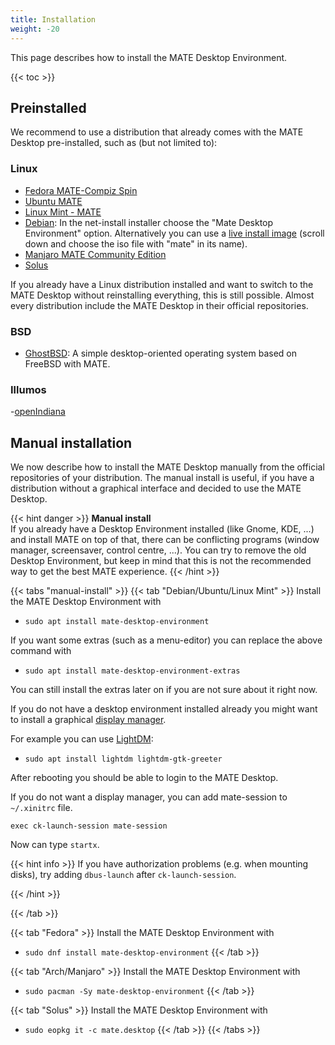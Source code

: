 ```yaml
---
title: Installation
weight: -20
---
```


This page describes how to install the MATE Desktop Environment.

{{< toc >}}

## Preinstalled

We recommend to use a distribution that already comes with the MATE Desktop pre-installed, such as (but not limited to):

### Linux

- [Fedora MATE-Compiz Spin](https://spins.fedoraproject.org/mate-compiz/)
- [Ubuntu MATE](https://ubuntu-mate.org/)
- [Linux Mint - MATE](https://linuxmint.com/edition.php?id=285)
- [Debian](https://www.debian.org/): In the net-install installer choose the "Mate Desktop Environment" option. Alternatively you can use a [live install image](https://cdimage.debian.org/debian-cd/current-live/amd64/iso-hybrid/) (scroll down and choose the iso file with "mate" in its name).
- [Manjaro MATE Community Edition](https://manjaro.org/download/#mate)
- [Solus](https://getsol.us/download/)

If you already have a Linux distribution installed and want to switch to the MATE Desktop without reinstalling everything, this is still possible. Almost every distribution include the MATE Desktop in their official repositories.

### BSD

- [GhostBSD](https://www.ghostbsd.org/download): A simple desktop-oriented operating system based on FreeBSD with MATE.

### Illumos

-[openIndiana](https://www.openindiana.org/download/)

## Manual installation

We now describe how to install the MATE Desktop manually from the official repositories of your distribution. The manual install is useful, if you have a distribution without a graphical interface and decided to use the MATE Desktop.

{{< hint danger >}}
**Manual install**\
If you already have a Desktop Environment installed (like Gnome, KDE, ...) and install MATE on top of that, there can be conflicting programs (window manager, screensaver, control centre, ...). You can try to remove the old Desktop Environment, but keep in mind that this is not the recommended way to get the best MATE experience.
{{< /hint >}}

{{< tabs "manual-install" >}}
{{< tab "Debian/Ubuntu/Linux Mint" >}}
Install the MATE Desktop Environment with

- `sudo apt install mate-desktop-environment`

If you want some extras (such as a menu-editor) you can replace the above command with

- `sudo apt install mate-desktop-environment-extras`

You can still install the extras later on if you are not sure about it right now.

If you do not have a desktop environment installed already you might want to install a graphical [display manager](https://wiki.archlinux.org/title/Display_manager).

For example you can use  [LightDM](https://wiki.archlinux.org/title/LightDM):

- `sudo apt install lightdm lightdm-gtk-greeter`

After rebooting you should be able to login to the MATE Desktop.

If you do not want a display manager, you can add mate-session to `~/.xinitrc` file.

```
exec ck-launch-session mate-session
```
Now can type `startx`.

{{< hint info >}}
If you have authorization problems (e.g. when mounting disks), try adding `dbus-launch` after `ck-launch-session`.

{{< /hint >}}

{{< /tab >}}

{{< tab "Fedora" >}}
Install the MATE Desktop Environment with

- `sudo dnf install mate-desktop-environment`
{{< /tab >}}

{{< tab "Arch/Manjaro" >}}
Install the MATE Desktop Environment with

- `sudo pacman -Sy mate-desktop-environment`
{{< /tab >}}

{{< tab "Solus" >}}
Install the MATE Desktop Environment with

- `sudo eopkg it -c mate.desktop`
{{< /tab >}}
{{< /tabs >}}
